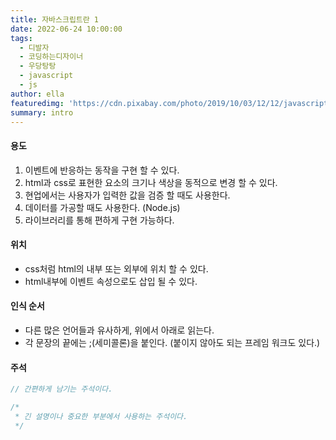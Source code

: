 ```yaml
---
title: 자바스크립트란 1
date: 2022-06-24 10:00:00
tags:
  - 디발자
  - 코딩하는디자이너
  - 우당탕탕
  - javascript
  - js
author: ella
featuredimg: 'https://cdn.pixabay.com/photo/2019/10/03/12/12/javascript-4523100_1280.jpg'
summary: intro
---
```


#### 용도

1. 이벤트에 반응하는 동작을 구현 할 수 있다.
2. html과 css로 표현한 요소의 크기나 색상을 동적으로 변경 할 수 있다.
3. 현업에서는 사용자가 입력한 값을 검증 할 때도 사용한다.
4. 데이터를 가공할 때도 사용한다. (Node.js)
5. 라이브러리를 통해 편하게 구현 가능하다.

#### 위치

- css처럼 html의 내부 또는 외부에 위치 할 수 있다.
- html내부에 이벤트 속성으로도 삽입 될 수 있다.

#### 인식 순서

- 다른 많은 언어들과 유사하게, 위에서 아래로 읽는다.
- 각 문장의 끝에는 ;(세미콜론)을 붙인다. (붙이지 않아도 되는 프레임 워크도 있다.)

#### 주석

```js
// 간편하게 남기는 주석이다.

/*
 * 긴 설명이나 중요한 부분에서 사용하는 주석이다.
 */
```
